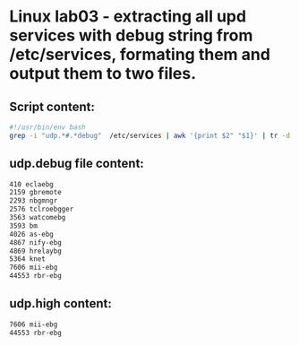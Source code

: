 # Linux lab03 - extracting all upd services with debug string from /etc/services, formating them and output them to two files.

## Script content:

```bash
#!/usr/bin/env bash
grep -i "udp.*#.*debug"  /etc/services | awk '{print $2" "$1}' | tr -d /udp  > udp.debug && tail -n 2 udp.debug > udp.high
```

## udp.debug file content:

```bash
410 eclaebg
2159 gbremote
2293 nbgmngr
2576 tclroebgger
3563 watcomebg
3593 bm
4026 as-ebg
4867 nify-ebg
4869 hrelaybg
5364 knet
7606 mii-ebg
44553 rbr-ebg
```

## udp.high content:

```bash
7606 mii-ebg
44553 rbr-ebg
```
